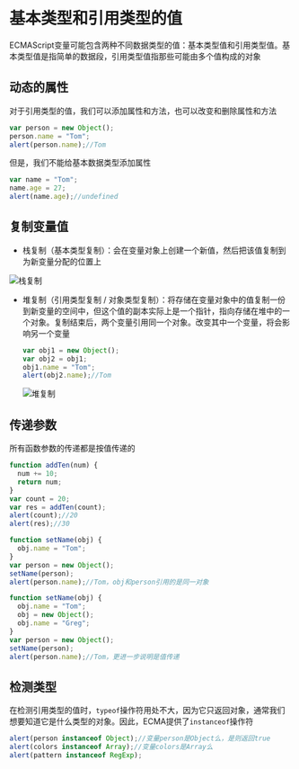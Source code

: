 # 基本类型和引用类型的值

ECMAScript变量可能包含两种不同数据类型的值：基本类型值和引用类型值。基本类型值是指简单的数据段，引用类型值指那些可能由多个值构成的对象



## 动态的属性

对于引用类型的值，我们可以添加属性和方法，也可以改变和删除属性和方法

```javascript
var person = new Object();
person.name = "Tom";
alert(person.name);//Tom
```

但是，我们不能给基本数据类型添加属性

```javascript
var name = "Tom";
name.age = 27;
alert(name.age);//undefined
```



## 复制变量值

- 栈复制（基本类型复制）：会在变量对象上创建一个新值，然后把该值复制到为新变量分配的位置上

![栈复制](http://7xjnh2.com1.z0.glb.clouddn.com/wp-content/uploads/2016/08/QQ%E6%88%AA%E5%9B%BE20160806141211.jpg)



- 堆复制（引用类型复制 / 对象类型复制）：将存储在变量对象中的值复制一份到新变量的空间中，但这个值的副本实际上是一个指针，指向存储在堆中的一个对象。复制结束后，两个变量引用同一个对象。改变其中一个变量，将会影响另一个变量

  ```javascript
  var obj1 = new Object();
  var obj2 = obj1;
  obj1.name = "Tom";
  alert(obj2.name);//Tom
  ```

  ![堆复制](http://7xjnh2.com1.z0.glb.clouddn.com/QQ%E6%88%AA%E5%9B%BE20160806142541.jpg)



## 传递参数

所有函数参数的传递都是按值传递的

```javascript
function addTen(num) {
  num += 10;
  return num;
}
var count = 20;
var res = addTen(count);
alert(count);//20
alert(res);//30
```

```javascript
function setName(obj) {
  obj.name = "Tom";
}
var person = new Object();
setName(person);
alert(person.name);//Tom，obj和person引用的是同一对象

function setName(obj) {
  obj.name = "Tom";
  obj = new Object();
  obj.name = "Greg";
}
var person = new Object();
setName(person);
alert(person.name);//Tom，更进一步说明是值传递
```



## 检测类型

在检测引用类型的值时，`typeof`操作符用处不大，因为它只返回对象，通常我们想要知道它是什么类型的对象。因此，ECMA提供了`instanceof`操作符

```javascript
alert(person instanceof Object);//变量person是Object么，是则返回true
alert(colors instanceof Array);//变量colors是Array么
alert(pattern instanceof RegExp);
```

